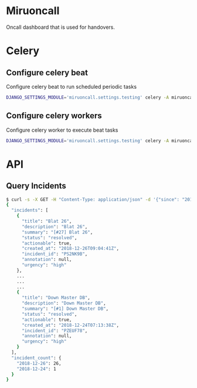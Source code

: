 Miruoncall
==========

Oncall dashboard that is used for handovers.

# Celery

## Configure celery beat

Configure celery beat to run scheduled periodic tasks

```bash
DJANGO_SETTINGS_MODULE='miruoncall.settings.testing' celery -A miruoncall beat -l debug --max-interval 60
```

## Configure celery workers

Configure celery worker to execute beat tasks

```bash
DJANGO_SETTINGS_MODULE='miruoncall.settings.testing' celery -A miruoncall worker -l debug
```

# API

## Query Incidents

```bash
$ curl -s -X GET -H "Content-Type: application/json" -d '{"since": "2018-12-20", "until": "2018-12-30"}' http://127.0.0.1:8000/incidents/  | jq .
{
  "incidents": [
    {
      "title": "Blat 26",
      "description": "Blat 26",
      "summary": "[#27] Blat 26",
      "status": "resolved",
      "actionable": true,
      "created_at": "2018-12-26T09:04:41Z",
      "incident_id": "PS2NK9B",
      "annotation": null,
      "urgency": "high"
    },
    ...
    ...
    ...
    {
      "title": "Down Master DB",
      "description": "Down Master DB",
      "summary": "[#1] Down Master DB",
      "status": "resolved",
      "actionable": true,
      "created_at": "2018-12-24T07:13:38Z",
      "incident_id": "PZEUF78",
      "annotation": null,
      "urgency": "high"
    }
  ],
  "incident_count": {
    "2018-12-26": 26,
    "2018-12-24": 1
  }
}
```
